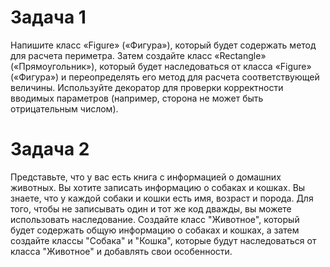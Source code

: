 # Задача 1
Напишите класс «Figure» («Фигура»), который будет содержать метод для расчета периметра. Затем создайте класс «Rectangle» («Прямоугольник»), который будет наследоваться от класса «Figure» («Фигура») и переопределять
его метод для расчета соответствующей величины. Используйте декоратор для проверки корректности вводимых параметров (например, сторона не может быть отрицательным числом).

# Задача 2
Представьте, что у вас есть книга с информацией о домашних животных. Вы хотите записать информацию о собаках и кошках. Вы знаете, что у каждой собаки и кошки есть имя, возраст и порода.
Для того, чтобы не записывать один и тот же код дважды, вы можете использовать наследование. Создайте класс "Животное", который будет содержать общую информацию о собаках и кошках, а затем создайте классы
"Собака" и "Кошка", которые будут наследоваться от класса "Животное" и добавлять свои особенности.
